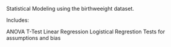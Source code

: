 Statistical Modeling using the birthweeight dataset.

Includes:

ANOVA
T-Test
Linear Regression
Logistical Regrestion 
Tests for assumptions and bias
